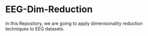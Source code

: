 # EEG-Dim-Reduction
In this Repository, we are going to apply dimensionality reduction techniques to EEG datasets.
